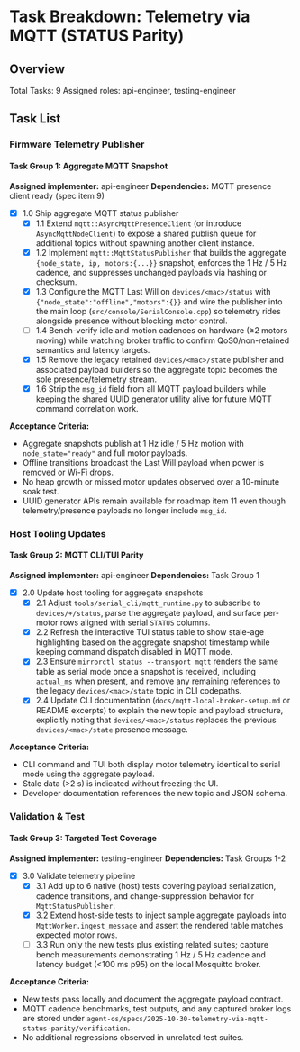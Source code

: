 # Task Breakdown: Telemetry via MQTT (STATUS Parity)

## Overview
Total Tasks: 9
Assigned roles: api-engineer, testing-engineer

## Task List

### Firmware Telemetry Publisher

#### Task Group 1: Aggregate MQTT Snapshot
**Assigned implementer:** api-engineer
**Dependencies:** MQTT presence client ready (spec item 9)

- [x] 1.0 Ship aggregate MQTT status publisher
  - [x] 1.1 Extend `mqtt::AsyncMqttPresenceClient` (or introduce `AsyncMqttNodeClient`) to expose a shared publish queue for additional topics without spawning another client instance.
  - [x] 1.2 Implement `mqtt::MqttStatusPublisher` that builds the aggregate `{node_state, ip, motors:{...}}` snapshot, enforces the 1 Hz / 5 Hz cadence, and suppresses unchanged payloads via hashing or checksum.
  - [x] 1.3 Configure the MQTT Last Will on `devices/<mac>/status` with `{"node_state":"offline","motors":{}}` and wire the publisher into the main loop (`src/console/SerialConsole.cpp`) so telemetry rides alongside presence without blocking motor control.
  - [ ] 1.4 Bench-verify idle and motion cadences on hardware (≥2 motors moving) while watching broker traffic to confirm QoS0/non-retained semantics and latency targets.
  - [x] 1.5 Remove the legacy retained `devices/<mac>/state` publisher and associated payload builders so the aggregate topic becomes the sole presence/telemetry stream.
  - [x] 1.6 Strip the `msg_id` field from all MQTT payload builders while keeping the shared UUID generator utility alive for future MQTT command correlation work.

**Acceptance Criteria:**
- Aggregate snapshots publish at 1 Hz idle / 5 Hz motion with `node_state="ready"` and full motor payloads.
- Offline transitions broadcast the Last Will payload when power is removed or Wi-Fi drops.
- No heap growth or missed motor updates observed over a 10-minute soak test.
- UUID generator APIs remain available for roadmap item 11 even though telemetry/presence payloads no longer include `msg_id`.

### Host Tooling Updates

#### Task Group 2: MQTT CLI/TUI Parity
**Assigned implementer:** api-engineer
**Dependencies:** Task Group 1

- [x] 2.0 Update host tooling for aggregate snapshots
  - [x] 2.1 Adjust `tools/serial_cli/mqtt_runtime.py` to subscribe to `devices/+/status`, parse the aggregate payload, and surface per-motor rows aligned with serial `STATUS` columns.
  - [x] 2.2 Refresh the interactive TUI status table to show stale-age highlighting based on the aggregate snapshot timestamp while keeping command dispatch disabled in MQTT mode.
  - [x] 2.3 Ensure `mirrorctl status --transport mqtt` renders the same table as serial mode once a snapshot is received, including `actual_ms` when present, and remove any remaining references to the legacy `devices/<mac>/state` topic in CLI codepaths.
  - [x] 2.4 Update CLI documentation (`docs/mqtt-local-broker-setup.md` or README excerpts) to explain the new topic and payload structure, explicitly noting that `devices/<mac>/status` replaces the previous `devices/<mac>/state` presence message.

**Acceptance Criteria:**
- CLI command and TUI both display motor telemetry identical to serial mode using the aggregate payload.
- Stale data (>2 s) is indicated without freezing the UI.
- Developer documentation references the new topic and JSON schema.

### Validation & Test

#### Task Group 3: Targeted Test Coverage
**Assigned implementer:** testing-engineer
**Dependencies:** Task Groups 1-2

- [x] 3.0 Validate telemetry pipeline
  - [x] 3.1 Add up to 6 native (host) tests covering payload serialization, cadence transitions, and change-suppression behavior for `MqttStatusPublisher`.
  - [x] 3.2 Extend host-side tests to inject sample aggregate payloads into `MqttWorker.ingest_message` and assert the rendered table matches expected motor rows.
  - [ ] 3.3 Run only the new tests plus existing related suites; capture bench measurements demonstrating 1 Hz / 5 Hz cadence and latency budget (<100 ms p95) on the local Mosquitto broker.

**Acceptance Criteria:**
- New tests pass locally and document the aggregate payload contract.
- MQTT cadence benchmarks, test outputs, and any captured broker logs are stored under `agent-os/specs/2025-10-30-telemetry-via-mqtt-status-parity/verification`.
- No additional regressions observed in unrelated test suites.
